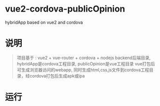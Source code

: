 # vue2-cordova-publicOpinion
hybridApp based on vue2 and cordova

# 说明
> 项目基于 : vue2 + vue-router + cordova + nodejs
> backend后端目录, hybridApp是cordova工程目录, publicOpinion是vue工程目录
> vue打包后可生成浏览器访问的webapp, 同时生成html,css,js文件到cordova工程目录，经cordova打包后生成apk或ipa

# 运行
